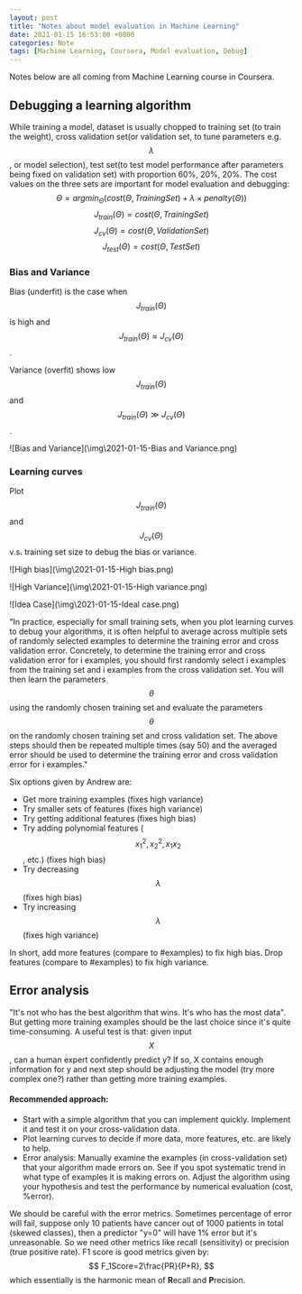 ```yaml
---
layout: post
title: "Notes about model evaluation in Machine Learning"
date: 2021-01-15 16:53:00 +0800
categories: Note
tags: [Machine Learning, Coursera, Model evaluation, Debug]
---
```


Notes below are all coming from Machine Learning course in Coursera.

## Debugging a learning algorithm

While training a model, dataset is usually chopped to training set (to train the weight), cross validation set(or validation set, to tune parameters  e.g. $$\lambda$$, or model selection), test set(to test model performance after parameters being fixed on validation set) with proportion 60%, 20%, 20%. The cost values on the three sets are important for model evaluation and debugging:
$$
\Theta=argmin_{\Theta} (cost(\Theta,Training Set)+\lambda\times penalty(\Theta))
$$
$$
J_{train}(\Theta)=cost(\Theta,Training Set)
$$
$$
J_{cv}(\Theta)=cost(\Theta,Validation Set)
$$
$$
J_{test}(\Theta)=cost(\Theta,Test Set)
$$

### Bias and Variance

Bias (underfit) is the case when $$J_{train}(\Theta)$$ is high and $$J_{train}(\Theta)\approx J_{cv}(\Theta)$$.

Variance (overfit) shows low $$J_{train}(\Theta)$$ and $$J_{train}(\Theta)\gg J_{cv}(\Theta)$$.

![Bias and Variance](\img\2021-01-15-Bias and Variance.png)

### Learning curves

Plot $$J_{train}(\Theta)$$ and $$J_{cv}(\Theta)$$ v.s. training set size to  debug the bias or variance.

![High bias](\img\2021-01-15-High bias.png)

![High Variance](\img\2021-01-15-High variance.png)

![Idea Case](\img\2021-01-15-Ideal case.png)

"In practice, especially for small training sets, when you plot learning curves to debug your algorithms, it is often helpful to average across multiple sets of randomly selected examples to determine the training error and cross validation error. Concretely, to determine the training error and cross validation error for i  examples, you should first randomly select i examples from the training set and i examples from the cross validation set. You will then learn the parameters $$\theta$$ using the randomly chosen training set and evaluate the parameters $$\theta$$ on the randomly chosen training set and cross validation set. The above steps should then be repeated multiple times (say 50) and the averaged error should be used to determine the training error and cross validation error for i examples."

Six options given by Andrew are:

- Get more training examples (fixes high variance)
- Try smaller sets of features (fixes high variance)
- Try getting additional features (fixes high bias)
- Try adding polynomial features ($$x_1^2, x_2^2,x_1x_2$$, etc.) (fixes high bias)
- Try decreasing $$\lambda$$ (fixes high bias)
- Try increasing $$\lambda$$ (fixes high variance)

In short, add more features (compare to #examples) to fix high bias. Drop features (compare to #examples) to fix high variance.

## Error analysis

"It's not who has the best algorithm that wins. It's who has the most data". But getting more training examples should be the last choice since it's quite time-consuming. A useful test is that: given input $$X$$, can a human expert confidently predict y? If so, X contains enough information for y and next step should be adjusting the model (try more complex one?) rather than getting more training examples.

#### Recommended approach:

- Start with a simple algorithm that you can implement quickly. Implement it and test it on your cross-validation data.
- Plot learning curves to decide if more data, more features, etc. are likely to help.
- Error analysis: Manually examine the examples (in cross-validation set) that your algorithm made errors on. See if you spot systematic trend in what type of examples it is making errors on. Adjust the algorithm using your hypothesis and test the performance by numerical evaluation (cost, %error).

We should be careful with the error metrics. Sometimes percentage of error will fail, suppose only 10 patients have cancer out of 1000 patients in total (skewed classes), then a predictor "y=0" will have 1% error but it's unreasonable. So we need other metrics like recall (sensitivity) or precision (true positive rate). F1 score is good metrics given by:
$$
F_1Score=2\frac{PR}{P+R},
$$
which essentially is the harmonic mean of **R**ecall and **P**recision.

<script src="https://cdn.mathjax.org/mathjax/latest/MathJax.js?config=TeX-AMS-MML_HTMLorMML" type="text/javascript"></script>

